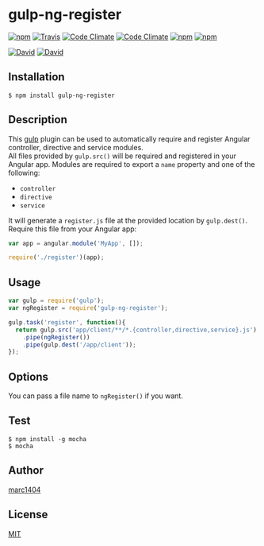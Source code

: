 # gulp-ng-register
[![npm](https://img.shields.io/npm/v/gulp-ng-register.svg?style=flat-square)](https://www.npmjs.com/package/ng-register)
[![Travis](https://img.shields.io/travis/marc1404/gulp-ng-register.svg?style=flat-square)](https://travis-ci.org/marc1404/ng-register)
[![Code Climate](https://img.shields.io/codeclimate/github/marc1404/gulp-ng-register.svg?style=flat-square)](https://codeclimate.com/github/marc1404/ng-register)
[![Code Climate](https://img.shields.io/codeclimate/coverage/github/marc1404/gulp-ng-register.svg?style=flat-square)](https://codeclimate.com/github/marc1404/ng-register/coverage)
[![npm](https://img.shields.io/npm/l/gulp-ng-register.svg?style=flat-square)](https://github.com/marc1404/ng-register/blob/master/LICENSE)
[![npm](https://img.shields.io/npm/dm/gulp-ng-register.svg?style=flat-square)](https://www.npmjs.com/package/ng-register)

[![David](https://img.shields.io/david/marc1404/gulp-ng-register.svg?style=flat-square)](https://github.com/marc1404/ng-register/blob/master/package.json)
[![David](https://img.shields.io/david/dev/marc1404/gulp-ng-register.svg?style=flat-square)](https://github.com/marc1404/ng-register/blob/master/package.json)

## Installation
```
$ npm install gulp-ng-register
```
  
## Description
This [gulp](https://www.npmjs.com/package/gulp) plugin can be used to automatically require and register Angular controller, directive and service modules.  
All files provided by ```gulp.src()``` will be required and registered in your Angular app.
Modules are required to export a ```name``` property and one of the following:  
- ```controller```
- ```directive```
- ```service```

It will generate a ```register.js``` file at the provided location by ```gulp.dest()```.  
Require this file from your Angular app:  
```javascript
var app = angular.module('MyApp', []);

require('./register')(app);
```

## Usage
```javascript
var gulp = require('gulp');
var ngRegister = require('gulp-ng-register');

gulp.task('register', function(){
  return gulp.src('app/client/**/*.{controller,directive,service}.js')
    .pipe(ngRegister())
    .pipe(gulp.dest('/app/client'));
});
```
  
## Options
You can pass a file name to ```ngRegister()``` if you want.

## Test
```
$ npm install -g mocha  
$ mocha
```
  
## Author
[marc1404](https://github.com/marc1404)

## License
[MIT](https://github.com/marc1404/gulp-ng-register/blob/master/LICENSE)

